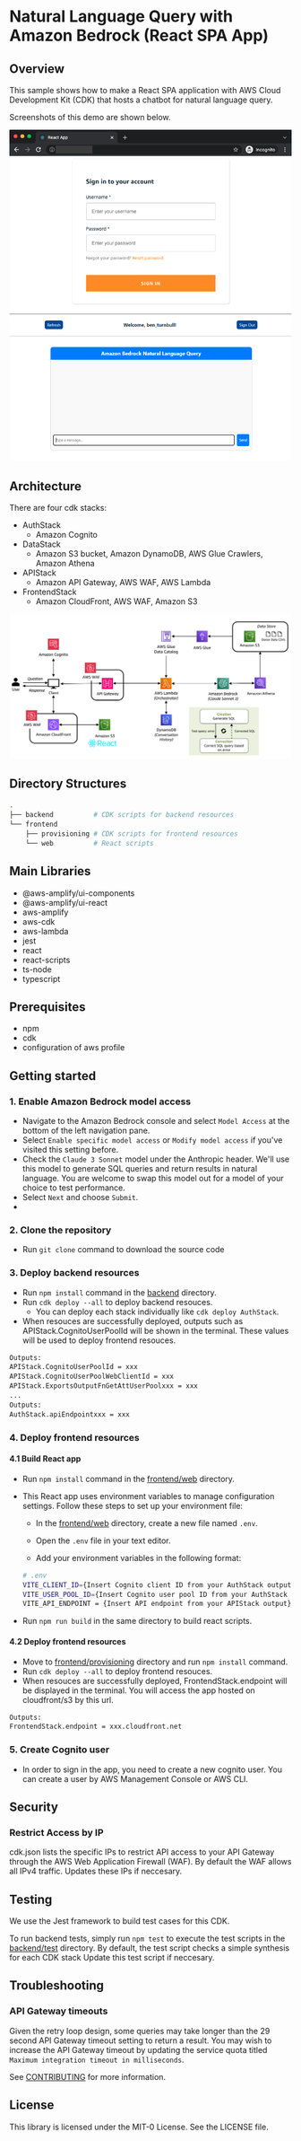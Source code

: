 # Natural Language Query with Amazon Bedrock (React SPA App)

## Overview

This sample shows how to make a React SPA application with AWS Cloud Development Kit (CDK) that hosts a chatbot for natural language query. 

Screenshots of this demo are shown below.

![screen-cognito](imgs/screen-cognito.png)
![screen-home](imgs/app-preview.PNG)

## Architecture

There are four cdk stacks:

- AuthStack
  - Amazon Cognito
- DataStack
  - Amazon S3 bucket, Amazon DynamoDB, AWS Glue Crawlers, Amazon Athena
- APIStack
  - Amazon API Gateway, AWS WAF, AWS Lambda
- FrontendStack
  - Amazon CloudFront, AWS WAF, Amazon S3

![Architecture](imgs/nlq-architecture.PNG)

## Directory Structures

```sh
.
├── backend          # CDK scripts for backend resources
└── frontend
    ├── provisioning # CDK scripts for frontend resources
    └── web          # React scripts
```

## Main Libraries

- @aws-amplify/ui-components
- @aws-amplify/ui-react
- aws-amplify
- aws-cdk
- aws-lambda
- jest
- react
- react-scripts
- ts-node
- typescript

## Prerequisites

- npm
- cdk
- configuration of aws profile

## Getting started

### 1. Enable Amazon Bedrock model access 

- Navigate to the Amazon Bedrock console and select `Model Access` at the bottom of the left navigation pane. 
- Select `Enable specific model access` or `Modify model access` if you've visited this setting before.
- Check the `Claude 3 Sonnet` model under the Anthropic header. We'll use this model to generate SQL queries and return results in natural language. You are welcome to swap this model out for a model of your choice to test performance. 
- Select `Next` and choose `Submit`. 
- 
### 2. Clone the repository

- Run `git clone` command to download the source code

### 3. Deploy backend resources

- Run `npm install` command in the [backend](backend) directory.
- Run `cdk deploy --all` to deploy backend resouces.
  - You can deploy each stack individually like `cdk deploy AuthStack`.
- When resouces are successfully deployed, outputs such as APIStack.CognitoUserPoolId will be shown in the terminal. These values will be used to deploy frontend resouces.

```sh
Outputs:
APIStack.CognitoUserPoolId = xxx
APIStack.CognitoUserPoolWebClientId = xxx
APIStack.ExportsOutputFnGetAttUserPoolxxx = xxx
...
Outputs:
AuthStack.apiEndpointxxx = xxx
```

### 4. Deploy frontend resources

#### 4.1 Build React app

- Run `npm install` command in the [frontend/web](frontend/web) directory.
- This React app uses environment variables to manage configuration settings. Follow these steps to set up your environment file:

  - In the [frontend/web](frontend/web) directory, create a new file named `.env`.
  
  - Open the `.env` file in your text editor.
  
  - Add your environment variables in the following format:
   ```sh
   # .env
   VITE_CLIENT_ID={Insert Cognito client ID from your AuthStack output}
   VITE_USER_POOL_ID={Insert Cognito user pool ID from your AuthStack output}
   VITE_API_ENDPOINT = {Insert API endpoint from your APIStack output}
   ```

- Run `npm run build` in the same directory to build react scripts.

#### 4.2 Deploy frontend resources

- Move to [frontend/provisioning](frontend/provisioning) directory and run `npm install` command.
- Run `cdk deploy --all` to deploy frontend resouces.
- When resouces are successfully deployed, FrontendStack.endpoint will be displayed in the terminal. You will access the app hosted on cloudfront/s3 by this url.

```sh
Outputs:
FrontendStack.endpoint = xxx.cloudfront.net
```

### 5. Create Cognito user

- In order to sign in the app, you need to create a new cognito user. You can create a user by AWS Management Console or AWS CLI.


## 


## Security

### Restrict Access by IP
cdk.json lists the specific IPs to restrict API access to your API Gateway through the AWS Web Application Firewall (WAF). By default the WAF allows all IPv4 traffic. Updates these IPs if neccesary. 

## Testing

We use the Jest framework to build test cases for this CDK. 

To run backend tests, simply run `npm test` to execute the test scripts in the [backend/test](backend/test) directory. By default, the test script checks a simple synthesis for each CDK stack Update this test script if neccesary. 

## Troubleshooting

### API Gateway timeouts
Given the retry loop design, some queries may take longer than the 29 second API Gateway timeout setting to return a result. You may wish to increase the API Gateway timeout by updating the service quota titled `Maximum integration timeout in milliseconds`.  



See [CONTRIBUTING](CONTRIBUTING.md#security-issue-notifications) for more information.

## License

This library is licensed under the MIT-0 License. See the LICENSE file.
